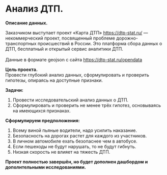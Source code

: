 # Анализ ДТП.

**Описание данных.**<br>

Заказчиком выступает проект «Карта ДТП» https://dtp-stat.ru/ — некоммерческий проект, посвященный проблеме дорожно-транспортных происшествий в России. Это платформа сбора данных о ДТП, бесплатный и открытый сервис аналитики ДТП.<br>	
Данные в формате geojson с сайта https://dtp-stat.ru/opendata

**Цель проекта.**<br>
Провести глубокий анализ данных, сформулировать и проверить гипотезы, опираясь на доступные признаки.

**Задачи:**<br>
1.	Провести исследовательский анализ данных о ДТП.<br>
2.	Сформулировать и проверить не менее трёх гипотез, основываясь на имеющихся признаках.

**Сформулируем предположения:**
1. Всему виной пьяные водители, надо усилить наказание.
2. Безопасность на дорогах растет для каждого из участников.
3. В личном автомобиле ехать безопаснее чем в автобусе.
4. Если пешеходы не будут нарушать, то не будут гибнуть.
5. Низкая скорость не влияет на тяжесть ДТП.

**Проект полностью завершён, но будет дополнен дашбордом и дополнтельными исследованиями.** 
